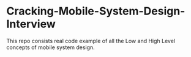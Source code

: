 # Cracking-Mobile-System-Design-Interview

This repo consists real code example of all the Low and High Level concepts of mobile system design.
